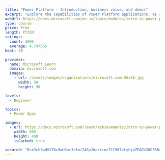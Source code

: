 ```yaml
---
title: "Power Platform - Introduction, business value, and demos"
excerpt: "Explore the capabilities of Power Platform applications, as seen in demonstrations and customer case studies."
webUrl: https://docs.microsoft.com/en-us/learn/modules/intro-to-power-platform-mba/
type: course
price: Free
length: PT35M
ratings:
  count: 3696
  average: 4.747565
heat: 50

provider:
  name: Microsoft Learn
  domain: microsoft.com
  images:
    - url: /assets/images/organizations/microsoft.com-50x50.jpg
      width: 50
      height: 50

levels:
  - Beginner

topics:
  - Power Apps

images:
  - url: https://docs.microsoft.com/learn/achievements/intro-to-power-platform-social.png
    width: 800
    height: 400
    isCached: true

secured: "Rc49cUlwdVV7NcHaU8nrJz6oiIA8pJdakcrmcZtC967vLybjwZEAQVX8O3RDchFva/GGW1lmEleO8YbL1FXHusy3dJt5lX6iqjyQvc7bu9k+omSwiFwBg7N6yMCK4Z2Sv7/zTe7OfDMN+4iW+Gn+YPSGGOFO/pxz2zJk6Sh/tcAoyL5J19IlpHbNEsY2Xn5kBqwag3E+UA8+8xzGGBAIgC5My2g5DSue3b1i2w9wF/ooGxwmBTQTvp+WfNIV5bM+DMkS+oLc76ZNGI22sQl5HFd0f4keQ9U0KDylHYO+/s70qi3Av1O5wsVGbncIOMwulm1ds+BNU+xLoNyWwzBqJGIEjRndpes3D4A3RghNjm3tforePnzl50E7vBpHleCjU8/9KJeF/bqvt/+bPX4mC/MOkGJKYTmSDG3LYFZdMSI=;+QpR4c5CSFLi2uxvLTDGKg=="
---
```


